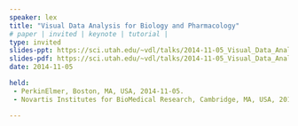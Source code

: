 ```yaml
---
speaker: lex
title: "Visual Data Analysis for Biology and Pharmacology"
# paper | invited | keynote | tutorial |
type: invited
slides-ppt: https://sci.utah.edu/~vdl/talks/2014-11-05_Visual_Data_Analysis_for_Biology_and_Pharmacology.pptx
slides-pdf: https://sci.utah.edu/~vdl/talks/2014-11-05_Visual_Data_Analysis_for_Biology_and_Pharmacology.pdf
date: 2014-11-05

held:  
 - PerkinElmer, Boston, MA, USA, 2014-11-05. 
 - Novartis Institutes for BioMedical Research, Cambridge, MA, USA, 2014-07-09.

---
```






